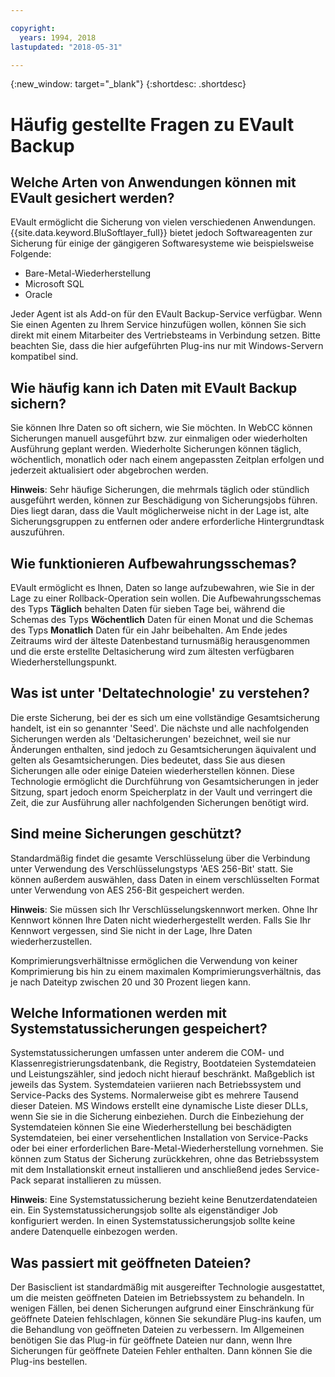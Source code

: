 ```yaml
---

copyright:
  years: 1994, 2018
lastupdated: "2018-05-31"

---
```

{:new_window: target="_blank"}
{:shortdesc: .shortdesc}

# Häufig gestellte Fragen zu EVault Backup

## Welche Arten von Anwendungen können mit EVault gesichert werden?

EVault ermöglicht die Sicherung von vielen verschiedenen Anwendungen. {{site.data.keyword.BluSoftlayer_full}} bietet jedoch Softwareagenten zur Sicherung für einige der gängigeren Softwaresysteme wie beispielsweise Folgende:

- Bare-Metal-Wiederherstellung
- Microsoft SQL
- Oracle

Jeder Agent ist als Add-on für den EVault Backup-Service verfügbar. Wenn Sie einen Agenten zu Ihrem Service hinzufügen wollen, können Sie sich direkt mit einem Mitarbeiter des Vertriebsteams in Verbindung setzen. Bitte beachten Sie, dass die hier aufgeführten Plug-ins nur mit Windows-Servern kompatibel sind. 

## Wie häufig kann ich Daten mit EVault Backup sichern?

Sie können Ihre Daten so oft sichern, wie Sie möchten. In WebCC können Sicherungen manuell ausgeführt bzw. zur einmaligen oder wiederholten Ausführung geplant werden. Wiederholte Sicherungen können täglich, wöchentlich, monatlich oder nach einem angepassten Zeitplan erfolgen und jederzeit aktualisiert oder abgebrochen werden.

**Hinweis**: Sehr häufige Sicherungen, die mehrmals täglich oder stündlich ausgeführt werden, können zur Beschädigung von Sicherungsjobs führen. Dies liegt daran, dass die Vault möglicherweise nicht in der Lage ist, alte Sicherungsgruppen zu entfernen oder andere erforderliche Hintergrundtask auszuführen.

## Wie funktionieren Aufbewahrungsschemas?

EVault ermöglicht es Ihnen, Daten so lange aufzubewahren, wie Sie in der Lage zu einer Rollback-Operation sein wollen. Die Aufbewahrungsschemas des Typs **Täglich** behalten Daten für sieben Tage bei, während die Schemas des Typs **Wöchentlich** Daten für einen Monat und die Schemas des Typs **Monatlich** Daten für ein Jahr beibehalten. Am Ende jedes Zeitraums wird der älteste Datenbestand turnusmäßig herausgenommen und die erste erstellte Deltasicherung wird zum ältesten verfügbaren Wiederherstellungspunkt. 

## Was ist unter 'Deltatechnologie' zu verstehen?

Die erste Sicherung, bei der es sich um eine vollständige Gesamtsicherung handelt, ist ein so genannter 'Seed'. Die nächste und alle nachfolgenden Sicherungen werden als 'Deltasicherungen' bezeichnet, weil sie nur Änderungen enthalten, sind jedoch zu Gesamtsicherungen äquivalent und gelten als Gesamtsicherungen. Dies bedeutet, dass Sie aus diesen Sicherungen alle oder einige Dateien wiederherstellen können. Diese Technologie ermöglicht die Durchführung von Gesamtsicherungen in jeder Sitzung, spart jedoch enorm Speicherplatz in der Vault und verringert die Zeit, die zur Ausführung aller nachfolgenden Sicherungen benötigt wird.

## Sind meine Sicherungen geschützt?

Standardmäßig findet die gesamte Verschlüsselung über die Verbindung unter Verwendung des Verschlüsselungstyps 'AES 256-Bit' statt. Sie können außerdem auswählen, dass Daten in einem verschlüsselten Format unter Verwendung von AES 256-Bit gespeichert werden. 

**Hinweis**: Sie müssen sich Ihr Verschlüsselungskennwort merken. Ohne Ihr Kennwort können Ihre Daten nicht wiederhergestellt werden. Falls Sie Ihr Kennwort vergessen, sind Sie nicht in der Lage, Ihre Daten wiederherzustellen. 

Komprimierungsverhältnisse ermöglichen die Verwendung von keiner Komprimierung bis hin zu einem maximalen Komprimierungsverhältnis, das je nach Dateityp zwischen 20 und 30 Prozent liegen kann.

## Welche Informationen werden mit Systemstatussicherungen gespeichert?

Systemstatussicherungen umfassen unter anderem die COM- und Klassenregistrierungsdatenbank, die Registry, Bootdateien Systemdateien und Leistungszähler, sind jedoch nicht hierauf beschränkt. Maßgeblich ist jeweils das System. Systemdateien variieren nach Betriebssystem und Service-Packs des Systems. Normalerweise gibt es mehrere Tausend dieser Dateien. MS Windows erstellt eine dynamische Liste dieser DLLs, wenn Sie sie in die Sicherung einbeziehen. Durch die Einbeziehung der Systemdateien können Sie eine Wiederherstellung bei beschädigten Systemdateien, bei einer versehentlichen Installation von Service-Packs oder bei einer erforderlichen Bare-Metal-Wiederherstellung vornehmen. Sie können zum Status der Sicherung zurückkehren, ohne das Betriebssystem mit dem Installationskit erneut installieren und anschließend jedes Service-Pack separat installieren zu müssen.

**Hinweis**: Eine Systemstatussicherung bezieht keine Benutzerdatendateien ein. Ein Systemstatussicherungsjob sollte als eigenständiger Job konfiguriert werden. In einen Systemstatussicherungsjob sollte keine andere Datenquelle einbezogen werden.

## Was passiert mit geöffneten Dateien?

Der Basisclient ist standardmäßig mit ausgereifter Technologie ausgestattet, um die meisten geöffneten Dateien im Betriebssystem zu behandeln. In wenigen Fällen, bei denen Sicherungen aufgrund einer Einschränkung für geöffnete Dateien fehlschlagen, können Sie sekundäre Plug-ins kaufen, um die Behandlung von geöffneten Dateien zu verbessern. Im Allgemeinen benötigen Sie das Plug-in für geöffnete Dateien nur dann, wenn Ihre Sicherungen für geöffnete Dateien Fehler enthalten. Dann können Sie die Plug-ins bestellen.
